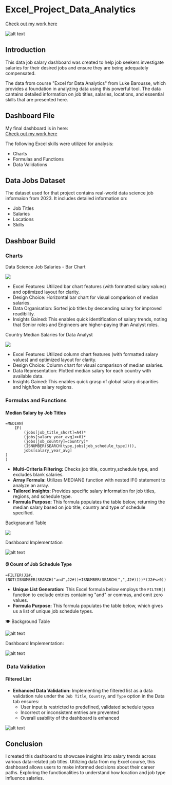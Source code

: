 # Excel_Project_Data_Analytics


[Check out my work here](https://github.com/Delya1901/Excel_Project_Data_Analytics/blob/main/Excel%20Project%201%20Data%20Analytics.xlsx) 

![alt text](image-1.png)  

## Introduction  

This data job salary dashboard was created to help job seekers investigate salaries for their desired jobs and ensure they are being adequately compensated.  

The data from course "Excel for Data Analytics" from Luke Barousse, which provides a foundation in analyzing data using this powerful tool. The data cantains detailed information on job titles, salaries, locations, and essential skills that are presented here.  

## Dashboard File  

My final dashboard is in here:  
[Check out my work here](https://github.com/Delya1901/Excel_Project_Data_Analytics/blob/main/Excel%20Project%201%20Data%20Analytics.xlsx)   

The following Excel skills were utilized for analysis:  

* Charts  
* Formulas and Functions  
* Data Validations  

## Data Jobs Dataset  

The dataset used for that project contains real-world data science job informaion from 2023. It includes detailed information on:  

* Job Titles  
* Salaries  
* Locations  
* Skills  

## Dashboar Build  

### Charts  

Data Science Job Salaries - Bar Chart  

![](image-2.png)  

* Excel Features: Utilized bar chart features (with formatted salary values) and optimized layout for clarity.  
* Design Choice: Horizontal bar chart for visual comparison of median salaries.  
* Data Organisation: Sorted job titles by descending salary for improved readibility.  
* Insights Gained: This enables quick identification of salary trends, noting that Senior roles and Engineers are higher-paying than Analyst roles.  

Country Median Salaries for Data Analyst   

 ![](image-4.png)

* Excel Features: Utilized column chart features (with formatted salary values) and optimized layout for clarity.  
* Design Choice: Column chart for visual comparison of median salaries.  
* Data Representation: Plotted median salary for each country with available data.  
* Insights Gained: This enables quick grasp of global salary disparities and high/low salary regions.  

### Formulas and Functions  

#### Median Salary by Job Titles  

```Excel
=MEDIAN(
    IF(
        (jobs[job_title_short]=A4)*
        (jobs[salary_year_avg]<>0)*
        (jobs[job_country]=country)*
        (ISNUMBER(SEARCH(type,jobs[job_schedule_type]))),
        jobs[salary_year_avg]
)
)
```    

* **Multi-Criteria Filtering:** Checks job title, country,schedule type, and excludes blank salaries.  
* **Array Formula:** Utilizes MEDIAN() function with nested IF() statement to analyze an array.  
* **Tailored Insights:** Provides specific salary information for job titles, regions, and schedule type.  
* **Formula Purpose:** This formula populates the table below, returning the median salary based on job title, country and type of schedule specified.  

Backgraound Table  

![](image-5.png)  

Dashboard Implementation  


![alt text](image-6.png)  

#### ⏰ Count of Job Schedule Type

```
=FILTER(J2#,(NOT(ISNUMBER(SEARCH("and",J2#))+ISNUMBER(SEARCH(",",J2#))))*(J2#<>0))
```

* **Unique List Generation:** This Excel formula below employs the `FILTER()` function to exclude entries containing "and" or commas, and omit zero values.
* **Formula Purpose:** This formula populates the table below, which gives us a list of unique job schedule types.  


🍽️ Background Table

![alt text](image-3.png)  

Dashboard Implementation:  

![alt text](image-7.png)


###  Data Validation

#### Filtered List

*  **Enhanced Data Validation:** Implementing the filtered list as a data validation rule under the `Job Title`, `Country`, and `Type` option in the Data tab ensures:
    * User input is restricted to predefined, validated schedule types
    *  Incorrect or inconsistent entries are prevented
    *  Overall usability of the dashboard is enhanced  

![alt text](image-8.png)

## Conclusion

I created this dashboard to showcase insights into salary trends across various data-related job titles. Utilizing data from my Excel course, this dashboard allows users to make informed decisions about their career paths. Exploring the functionalities to understand how location and job type influence salaries.   

